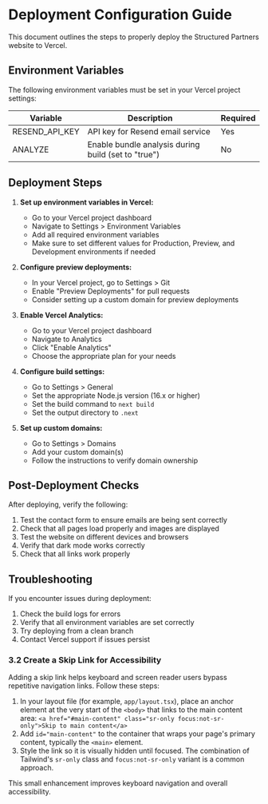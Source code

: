 # Deployment Configuration Guide

This document outlines the steps to properly deploy the Structured Partners website to Vercel.

## Environment Variables

The following environment variables must be set in your Vercel project settings:

| Variable | Description | Required |
|----------|-------------|----------|
| RESEND_API_KEY | API key for Resend email service | Yes |
| ANALYZE | Enable bundle analysis during build (set to "true") | No |

## Deployment Steps

1. **Set up environment variables in Vercel:**
   - Go to your Vercel project dashboard
   - Navigate to Settings > Environment Variables
   - Add all required environment variables
   - Make sure to set different values for Production, Preview, and Development environments if needed

2. **Configure preview deployments:**
   - In your Vercel project, go to Settings > Git
   - Enable "Preview Deployments" for pull requests
   - Consider setting up a custom domain for preview deployments

3. **Enable Vercel Analytics:**
   - Go to your Vercel project dashboard
   - Navigate to Analytics
   - Click "Enable Analytics"
   - Choose the appropriate plan for your needs

4. **Configure build settings:**
   - Go to Settings > General
   - Set the appropriate Node.js version (16.x or higher)
   - Set the build command to `next build`
   - Set the output directory to `.next`

5. **Set up custom domains:**
   - Go to Settings > Domains
   - Add your custom domain(s)
   - Follow the instructions to verify domain ownership

## Post-Deployment Checks

After deploying, verify the following:

1. Test the contact form to ensure emails are being sent correctly
2. Check that all pages load properly and images are displayed
3. Test the website on different devices and browsers
4. Verify that dark mode works correctly
5. Check that all links work properly

## Troubleshooting

If you encounter issues during deployment:

1. Check the build logs for errors
2. Verify that all environment variables are set correctly
3. Try deploying from a clean branch
4. Contact Vercel support if issues persist

### 3.2 Create a Skip Link for Accessibility

Adding a skip link helps keyboard and screen reader users bypass repetitive navigation links. Follow these steps:

1. In your layout file (for example, `app/layout.tsx`), place an anchor element at the very start of the `<body>` that links to the main content area:
   `<a href="#main-content" class="sr-only focus:not-sr-only">Skip to main content</a>`
2. Add `id="main-content"` to the container that wraps your page's primary content, typically the `<main>` element.
3. Style the link so it is visually hidden until focused. The combination of Tailwind's `sr-only` class and `focus:not-sr-only` variant is a common approach.

This small enhancement improves keyboard navigation and overall accessibility.
